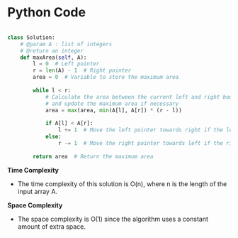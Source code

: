 # Python Code

```python

class Solution:
    # @param A : list of integers
    # @return an integer
    def maxArea(self, A):
        l = 0  # Left pointer
        r = len(A) - 1  # Right pointer
        area = 0  # Variable to store the maximum area
        
        while l < r:
            # Calculate the area between the current left and right boundaries
            # and update the maximum area if necessary
            area = max(area, min(A[l], A[r]) * (r - l))
            
            if A[l] < A[r]:
                l += 1  # Move the left pointer towards right if the left height is smaller
            else:
                r -= 1  # Move the right pointer towards left if the right height is smaller
        
        return area  # Return the maximum area


```

**Time Complexity**
- The time complexity of this solution is O(n), where n is the length of the input array A.

**Space Complexity**
- The space complexity is O(1) since the algorithm uses a constant amount of extra space.
